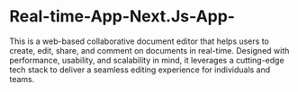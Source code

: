 # Real-time-App-Next.Js-App-
This is a web-based collaborative document editor that helps users to create, edit, share, and comment on documents in real-time. Designed with performance, usability, and scalability in mind, it leverages a cutting-edge tech stack to deliver a seamless editing experience for individuals and teams.

